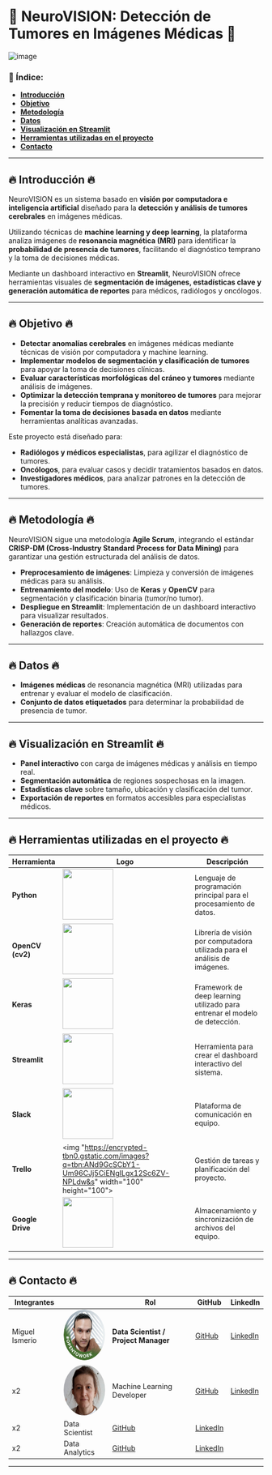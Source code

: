 # 🧠 NeuroVISION: Detección de Tumores en Imágenes Médicas 🏥

![image](https://github.com/No-Country-simulation/NeuroVISION/blob/main/img/Portada.jpg)

### 📝 Índice:

- [**Introducción**](#introducción)
- [**Objetivo**](#objetivo)
- [**Metodología**](#metodología)
- [**Datos**](#datos)
- [**Visualización en Streamlit**](#visualización-en-streamlit)
- [**Herramientas utilizadas en el proyecto**](#herramientas-utilizadas-en-el-proyecto)
- [**Contacto**](#contacto)

---

## 🔥 Introducción 🔥

NeuroVISION es un sistema basado en **visión por computadora e inteligencia artificial** diseñado para la **detección y análisis de tumores cerebrales** en imágenes médicas.

Utilizando técnicas de **machine learning y deep learning**, la plataforma analiza imágenes de **resonancia magnética (MRI)** para identificar la **probabilidad de presencia de tumores**, facilitando el diagnóstico temprano y la toma de decisiones médicas.

Mediante un dashboard interactivo en **Streamlit**, NeuroVISION ofrece herramientas visuales de **segmentación de imágenes, estadísticas clave y generación automática de reportes** para médicos, radiólogos y oncólogos.

---

## 🔥 Objetivo 🔥

- **Detectar anomalías cerebrales** en imágenes médicas mediante técnicas de visión por computadora y machine learning.
- **Implementar modelos de segmentación y clasificación de tumores** para apoyar la toma de decisiones clínicas.
- **Evaluar características morfológicas del cráneo y tumores** mediante análisis de imágenes.
- **Optimizar la detección temprana y monitoreo de tumores** para mejorar la precisión y reducir tiempos de diagnóstico.
- **Fomentar la toma de decisiones basada en datos** mediante herramientas analíticas avanzadas.

Este proyecto está diseñado para:
- **Radiólogos y médicos especialistas**, para agilizar el diagnóstico de tumores.
- **Oncólogos**, para evaluar casos y decidir tratamientos basados en datos.
- **Investigadores médicos**, para analizar patrones en la detección de tumores.

---

## 🔥 Metodología 🔥

NeuroVISION sigue una metodología **Agile Scrum**, integrando el estándar **CRISP-DM (Cross-Industry Standard Process for Data Mining)** para garantizar una gestión estructurada del análisis de datos.

- **Preprocesamiento de imágenes**: Limpieza y conversión de imágenes médicas para su análisis.
- **Entrenamiento del modelo**: Uso de **Keras** y **OpenCV** para segmentación y clasificación binaria (tumor/no tumor).
- **Despliegue en Streamlit**: Implementación de un dashboard interactivo para visualizar resultados.
- **Generación de reportes**: Creación automática de documentos con hallazgos clave.

---

## 🔥 Datos 🔥

- **Imágenes médicas** de resonancia magnética (MRI) utilizadas para entrenar y evaluar el modelo de clasificación.
- **Conjunto de datos etiquetados** para determinar la probabilidad de presencia de tumor.

---

## 🔥 Visualización en Streamlit 🔥

- **Panel interactivo** con carga de imágenes médicas y análisis en tiempo real.
- **Segmentación automática** de regiones sospechosas en la imagen.
- **Estadísticas clave** sobre tamaño, ubicación y clasificación del tumor.
- **Exportación de reportes** en formatos accesibles para especialistas médicos.

---

## 🔥 Herramientas utilizadas en el proyecto 🔥

| Herramienta         | Logo                                     | Descripción                                                                                                           |
|---------------------|------------------------------------------|--------------------------------------------------------------------------------|
| **Python**         | <img src="https://upload.wikimedia.org/wikipedia/commons/c/c3/Python-logo-notext.svg" width="100" height="100">  | Lenguaje de programación principal para el procesamiento de datos. |
| **OpenCV (cv2)**   | <img src="https://upload.wikimedia.org/wikipedia/commons/3/32/OpenCV_Logo_with_text_svg_version.svg" width="100" height="100">  | Librería de visión por computadora utilizada para el análisis de imágenes. |
| **Keras**          | <img src="https://upload.wikimedia.org/wikipedia/commons/a/ae/Keras_logo.svg" width="100" height="100">  | Framework de deep learning utilizado para entrenar el modelo de detección. |
| **Streamlit**      | <img src="https://streamlit.io/images/brand/streamlit-logo-secondary-colormark-darktext.png" width="100" height="100">  | Herramienta para crear el dashboard interactivo del sistema. |
| **Slack**         | <img src="https://upload.wikimedia.org/wikipedia/commons/7/76/Slack_Icon.png" width="100" height="100"> | Plataforma de comunicación en equipo. |
| **Trello**         | <img "https://encrypted-tbn0.gstatic.com/images?q=tbn:ANd9GcSCbY1-Um96CJj5CiENgILgx12Sc6ZV-NPLdw&s" width="100" height="100">  | Gestión de tareas y planificación del proyecto. |
| **Google Drive**   | <img src="https://upload.wikimedia.org/wikipedia/commons/1/12/Google_Drive_icon_%282020%29.svg" width="100" height="100"> | Almacenamiento y sincronización de archivos del equipo. |

---

## 🔥 Contacto 🔥

| Integrantes         |                                     | Rol                                   | GitHub                                        | LinkedIn                                                                           |
|---------------------|-------------------------------------|---------------------------------------|-----------------------------------------------|------------------------------------------------------------------------------------|
| Miguel Ismerio | <img src="https://github.com/No-Country-simulation/s18-18-t-data-bi/blob/main/img/Miguel.png" width="100" height="100" style="border-radius: 50%;">  | **Data Scientist / Project Manager** | [GitHub](https://github.com/mikeismerio) | [LinkedIn](https://www.linkedin.com/in/miguel-ismerio/)  |
| x2   | <img src="https://github.com/No-Country-simulation/s18-18-t-data-bi/blob/main/img/Antonia.jpg" width="100" height="100" style="border-radius: 50%;">      | Machine Learning Developer | [GitHub](https://github.com/asoler2004) | [LinkedIn](https://www.linkedin.com/in/antonia-soler-7a2811230)  |
| x2   | Data Scientist | [GitHub](https://github.com/Carrillo1992) | [LinkedIn](https://www.linkedin.com/in/daniel-carrillo-b04a862a2)  |
| x2     | Data Analytics | [GitHub](https://github.com/luceldasilva) | [LinkedIn](https://www.linkedin.com/in/luceldasilva/)  |

---

